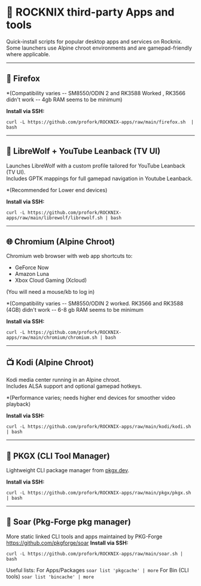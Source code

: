 # 🐧 ROCKNIX third-party Apps and tools

Quick-install scripts for popular desktop apps and services on Rocknix.  
Some launchers use Alpine chroot environments and are gamepad-friendly where applicable.

---

## 🦊 Firefox  

*(Compatibility varies -- SM8550/ODIN 2 and RK3588 Worked , RK3566 didn't work -- 4gb RAM seems to be minimum)

**Install via SSH:**
```
curl -L https://github.com/profork/ROCKNIX-apps/raw/main/firefox.sh  | bash
```

---

## 🦊 LibreWolf + YouTube Leanback (TV UI)

Launches LibreWolf with a custom profile tailored for YouTube Leanback (TV UI).  
Includes GPTK mappings for full gamepad navigation in Youtube Leanback.

*(Recommended for Lower end devices)

**Install via SSH:**
```
curl -L https://github.com/profork/ROCKNIX-apps/raw/main/librewolf/librewolf.sh | bash
```

---

## 🌐 Chromium (Alpine Chroot)

Chromium web browser with web app shortcuts to:
- GeForce Now  
- Amazon Luna  
- Xbox Cloud Gaming (Xcloud)

(You will need a mouse/kb to log in)

*(Compatibility varies -- SM8550/ODIN 2 worked.  RK3566 and RK3588 (4GB)  didn't work -- 6-8 gb RAM seems to be minimum

**Install via SSH:**
```
curl -L https://github.com/profork/ROCKNIX-apps/raw/main/chromium/chromium.sh | bash
```

---

## 📺 Kodi (Alpine Chroot)

Kodi media center running in an Alpine chroot.  
Includes ALSA support and optional gamepad hotkeys.

*(Performance varies; needs higher end devices for smoother video playback)

**Install via SSH:**
```
curl -L https://github.com/profork/ROCKNIX-apps/raw/main/kodi/kodi.sh | bash
```

---

## 🧰 PKGX (CLI Tool Manager)

Lightweight CLI package manager from [pkgx.dev](https://pkgx.dev/pkgs/).

**Install via SSH:**
```
curl -L https://github.com/profork/ROCKNIX-apps/raw/main/pkgx/pkgx.sh | bash
```



---

## 🚀 Soar (Pkg-Forge pkg manager)

More static linked  CLI tools and apps maintained by PKG-Forge https://github.com/pkgforge/soar
**Install via SSH:**
```
curl -L https://github.com/profork/ROCKNIX-apps/raw/main/soar.sh | bash
```

Useful lists:
For Apps/Packages `soar list 'pkgcache' | more`
For Bin (CLI tools) `soar list 'bincache' | more`

